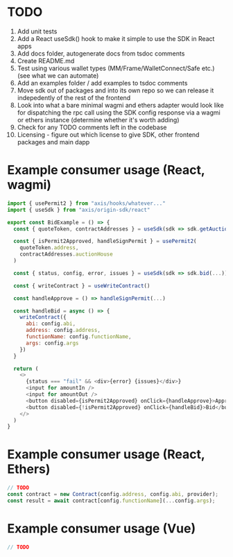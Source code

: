 # TODO

1. Add unit tests
2. Add a React useSdk() hook to make it simple to use the SDK in React apps
3. Add docs folder, autogenerate docs from tsdoc comments
4. Create README.md
5. Test using various wallet types (MM/Frame/WalletConnect/Safe etc.) (see what we can automate)
6. Add an examples folder / add examples to tsdoc comments
7. Move sdk out of packages and into its own repo so we can release it indepedently of the rest of the frontend
8. Look into what a bare minimal wagmi and ethers adapter would look like for dispatching the rpc call using the SDK config response via a wagmi or ethers instance (determine whether it's worth adding)
9. Check for any TODO comments left in the codebase
10. Licensing - figure out which license to give SDK, other frontend packages and main dapp

# Example consumer usage (React, wagmi)

```js
import { usePermit2 } from "axis/hooks/whatever..."
import { useSdk } from "axis/origin-sdk/react"

export const BidExample = () => {
  const { quoteToken, contractAddresses } = useSdk(sdk => sdk.getAuction(...))

  const { isPermit2Approved, handleSignPermit } = usePermit2(
    quoteToken.address,
    contractAddresses.auctionHouse
  )

  const { status, config, error, issues } = useSdk(sdk => sdk.bid(...))

  const { writeContract } = useWriteContract()

  const handleApprove = () => handleSignPermit(...)

  const handleBid = async () => {
    writeContract({
      abi: config.abi,
      address: config.address,
      functionName: config.functionName,
      args: config.args
    })
  }

  return (
    <>
      {status === "fail" && <div>{error} {issues}</div>}
      <input for amountIn />
      <input for amountOut />
      <button disabled={isPermit2Approved} onClick={handleApprove}>Approve</button>
      <button disabled={!isPermit2Approved} onClick={handleBid}>Bid</button>
    </>
  )
}
```

# Example consumer usage (React, Ethers)

```js
// TODO
const contract = new Contract(config.address, config.abi, provider);
const result = await contract[config.functionName](...config.args);
```

# Example consumer usage (Vue)

```js
// TODO
```
